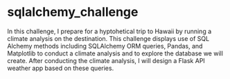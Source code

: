 # sqlalchemy_challenge
In this challenge, I prepare for a hyptohetical trip to Hawaii by running a climate analysis on the destination. This challenge displays use of SQL Alchemy methods including SQLAlchemy ORM queries, Pandas, and Matplotlib to conduct a climate analysis and to explore the database we will create. After conducting the climate analysis, I will design a Flask API weather app based on these queries. 



